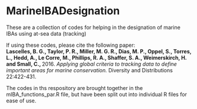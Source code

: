# MarineIBADesignation
These are a collection of codes for helping in the designation of marine IBAs using at-sea data (tracking)

If using these codes, please cite the following paper:   
<strong>Lascelles, B. G., Taylor, P. R., Miller, M. G. R., Dias, M. P., Oppel, S., Torres, L., Hedd, A., Le Corre, M., Phillips, R. A., Shaffer, S. A., Weimerskirch, H. and Small, C., </strong> 2016. <i>Applying global criteria to tracking data to define important areas for marine conservation.</i> Diversity and Distributions 22:422-431.

The codes in ths respository are brought together in the mIBA_functions_par.R file, but have been split out into individual R files for ease of use.

